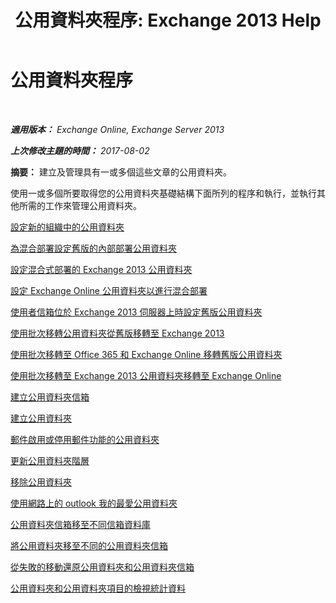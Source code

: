 ﻿---
title: '公用資料夾程序: Exchange 2013 Help'
TOCTitle: 公用資料夾程序
ms:assetid: afa54c8e-f3ab-4f5f-85ad-fb2a905ecfa9
ms:mtpsurl: https://technet.microsoft.com/zh-tw/library/JJ657481(v=EXCHG.150)
ms:contentKeyID: 50473981
ms.date: 05/21/2018
mtps_version: v=EXCHG.150
ms.translationtype: MT
---

# 公用資料夾程序

 

_**適用版本：** Exchange Online, Exchange Server 2013_

_**上次修改主題的時間：** 2017-08-02_

**摘要：**  建立及管理具有一或多個這些文章的公用資料夾。

使用一或多個所要取得您的公用資料夾基礎結構下面所列的程序和執行，並執行其他所需的工作來管理公用資料夾。

[設定新的組織中的公用資料夾](https://docs.microsoft.com/zh-tw/exchange/collaboration-exo/public-folders/set-up-public-folders)

[為混合部署設定舊版的內部部署公用資料夾](https://docs.microsoft.com/zh-tw/exchange/collaboration-exo/public-folders/set-up-legacy-hybrid-public-folders)

[設定混合式部署的 Exchange 2013 公用資料夾](https://docs.microsoft.com/zh-tw/exchange/collaboration-exo/public-folders/set-up-modern-hybrid-public-folders)

[設定 Exchange Online 公用資料夾以進行混合部署](https://docs.microsoft.com/zh-tw/exchange/collaboration-exo/public-folders/set-up-exo-hybrid-public-folders)

[使用者信箱位於 Exchange 2013 伺服器上時設定舊版公用資料夾](configure-legacy-public-folders-where-user-mailboxes-are-on-exchange-2013-servers-exchange-2013-help.md)

[使用批次移轉公用資料夾從舊版移轉至 Exchange 2013](use-batch-migration-to-migrate-public-folders-to-exchange-2013-from-previous-versions-exchange-2013-help.md)

[使用批次移轉至 Office 365 和 Exchange Online 移轉舊版公用資料夾](https://docs.microsoft.com/zh-tw/exchange/collaboration-exo/public-folders/batch-migration-of-legacy-public-folders)

[使用批次移轉至 Exchange 2013 公用資料夾移轉至 Exchange Online](https://docs.microsoft.com/zh-tw/exchange/collaboration-exo/public-folders/batch-migration-of-exchange-2013-public-folders)

[建立公用資料夾信箱](https://docs.microsoft.com/zh-tw/exchange/collaboration-exo/public-folders/create-public-folder-mailbox)

[建立公用資料夾](https://docs.microsoft.com/zh-tw/exchange/collaboration-exo/public-folders/create-public-folder)

[郵件啟用或停用郵件功能的公用資料夾](https://docs.microsoft.com/zh-tw/exchange/collaboration-exo/public-folders/enable-or-disable-mail-for-public-folder)

[更新公用資料夾階層](https://docs.microsoft.com/zh-tw/exchange/collaboration-exo/public-folders/update-public-folder-hierarchy)

[移除公用資料夾](https://docs.microsoft.com/zh-tw/exchange/collaboration-exo/public-folders/remove-public-folder)

[使用網路上的 outlook 我的最愛公用資料夾](https://docs.microsoft.com/zh-tw/exchange/collaboration-exo/public-folders/use-favorite-public-folders)

[公用資料夾信箱移至不同信箱資料庫](move-a-public-folder-mailbox-to-a-different-mailbox-database-exchange-2013-help.md)

[將公用資料夾移至不同的公用資料夾信箱](move-a-public-folder-to-a-different-public-folder-mailbox-exchange-2013-help.md)

[從失敗的移動還原公用資料夾和公用資料夾信箱](restore-public-folders-and-public-folder-mailboxes-from-failed-moves-exchange-2013-help.md)

[公用資料夾和公用資料夾項目的檢視統計資料](https://docs.microsoft.com/zh-tw/exchange/collaboration-exo/public-folders/view-public-folder-statistics)

